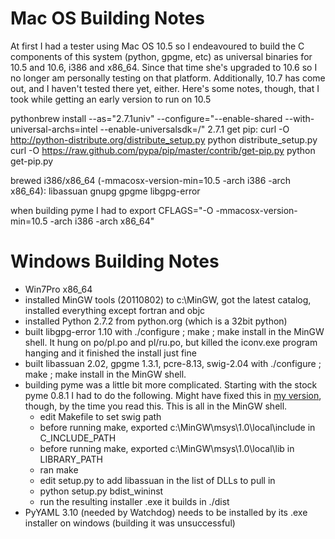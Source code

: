 Mac OS Building Notes
=====================

At first I had a tester using Mac OS 10.5 so I endeavoured to build
the C components of this system (python, gpgme, etc) as universal
binaries for 10.5 and 10.6, i386 and x86_64. Since that time she's
upgraded to 10.6 so I no longer am personally testing on that
platform. Additionally, 10.7 has come out, and I haven't tested there
yet, either.  Here's some notes, though, that I took while getting an
early version to run on 10.5

pythonbrew install --as="2.7.1univ" --configure="--enable-shared --with-universal-archs=intel --enable-universalsdk=/" 2.7.1
get pip:
curl -O http://python-distribute.org/distribute_setup.py
python distribute_setup.py
curl -O https://raw.github.com/pypa/pip/master/contrib/get-pip.py
python get-pip.py


brewed i386/x86_64 (-mmacosx-version-min=10.5 -arch i386 -arch x86_64):
libassuan
gnupg
gpgme
libgpg-error

when building pyme I had to export CFLAGS="-O -mmacosx-version-min=10.5 -arch i386 -arch x86_64"


Windows Building Notes
======================

* Win7Pro x86_64
* installed MinGW tools (20110802) to c:\MinGW, got the latest
  catalog, installed everything except fortran and objc
* installed Python 2.7.2 from python.org (which is a 32bit python)
* built libgpg-error 1.10 with ./configure ; make ; make install in
  the MinGW shell.  It hung on po/pl.po and pl/ru.po, but killed the
  iconv.exe program hanging and it finished the install just fine
* built libassuan 2.02, gpgme 1.3.1, pcre-8.13, swig-2.04 with
  ./configure ; make ; make install in the MinGW shell.
* building pyme was a little bit more complicated.  Starting with the
  stock pyme 0.8.1 I had to do the following.  Might have fixed this
  in [my version](https://github.com/woodwardjd/pyme), though, by the time you read this.
  This is all in the MinGW shell.
  * edit Makefile to set swig path
  * before running make, exported c:\MinGW\msys\1.0\local\include in
    C_INCLUDE_PATH
  * before running make, exported c:\MinGW\msys\1.0\local\lib in
    LIBRARY_PATH
  * ran make 
  * edit setup.py to add libassuan in the list of DLLs to pull in
  * python setup.py bdist_wininst
  * run the resulting installer .exe it builds in ./dist
* PyYAML 3.10 (needed by Watchdog) needs to be installed by its .exe
  installer on windows (building it was unsuccessful)
    
